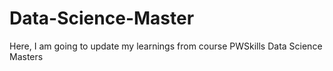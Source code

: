 # Data-Science-Master
Here, I am going to update my learnings from course PWSkills Data Science Masters
